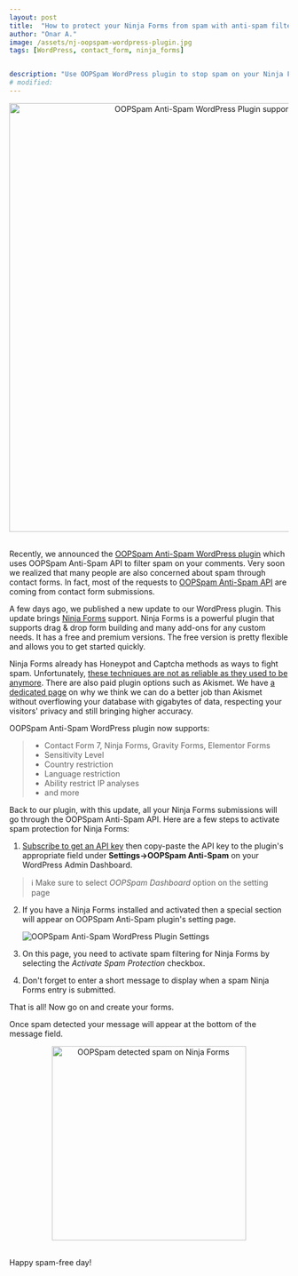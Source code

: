 ```yaml
---
layout: post
title:  "How to protect your Ninja Forms from spam with anti-spam filter API"
author: "Onar A."
image: /assets/nj-oopspam-wordpress-plugin.jpg
tags: [WordPress, contact_form, ninja_forms]


description: "Use OOPSpam WordPress plugin to stop spam on your Ninja Forms"
# modified: 
---
```

<center>
<a href="https://wordpress.org/plugins/oopspam-anti-spam/">
<img loading="lazy"  width="772" alt="OOPSpam Anti-Spam WordPress Plugin supports Ninja Forms" src="/blog/assets/nj-oopspam-wordpress-plugin-header.jpg">
</a>
</center>
<br/>

Recently, we announced the [OOPSpam Anti-Spam WordPress plugin](https://wordpress.org/plugins/oopspam-anti-spam/) which uses OOPSpam Anti-Spam API to filter spam on your comments. Very soon we realized that many people are also concerned about spam through contact forms. In fact, most of the requests to [OOPSpam Anti-Spam API](https://oopspam.com) are coming from contact form submissions.

A few days ago, we published a new update to our WordPress plugin. This update brings [Ninja Forms](https://ninjaforms.com/) support. Ninja Forms is a powerful plugin that supports drag & drop form building and many add-ons for any custom needs. It has a free and premium versions. The free version is pretty flexible and allows you to get started quickly.

Ninja Forms already has Honeypot and Captcha methods as ways to fight spam. Unfortunately, [these techniques are not as reliable as they used to be anymore](https://www.oopspam.com/blog/how-to-add-spamfilter-to-a-contact-form). There are also paid plugin options such as Akismet. We have [a dedicated page](https://www.oopspam.com/akismet-alternative.html) on why we think we can do a better job than Akismet without overflowing your database with gigabytes of data, respecting your visitors' privacy and still bringing higher accuracy.

OOPSpam Anti-Spam WordPress plugin now supports:

> - Contact Form 7, Ninja Forms, Gravity Forms, Elementor Forms
> - Sensitivity Level
> - Country restriction
> - Language restriction
> - Ability restrict IP analyses
> - and more

Back to our plugin, with this update, all your Ninja Forms submissions will go through the OOPSpam Anti-Spam API. 
Here are a few steps to activate spam protection for Ninja Forms:

1. [Subscribe to get an API key](https://app.oopspam.com/Identity/Account/Register) then copy-paste the API key to the plugin's appropriate field under __Settings->OOPSpam Anti-Spam__ on your WordPress Admin Dashboard.

> ℹ️ Make sure to select *OOPSpam Dashboard* option on the setting page

2. If you have a Ninja Forms installed and activated then a special section will appear on OOPSpam Anti-Spam plugin's setting page.

    ![OOPSpam Anti-Spam WordPress Plugin Settings](/blog/assets/oopspam-nj-settings.png "OOPSpam Anti-Spam WordPress Plugin Settings")

3. On this page, you need to activate spam filtering for Ninja Forms by selecting the *Activate Spam Protection* checkbox.

4. Don't forget to enter a short message to display when a spam Ninja Forms entry is submitted.

That is all! Now go on and create your forms.

Once spam detected your message will appear at the bottom of the message field.
<center>
<img loading="lazy"  width="350" alt="OOPSpam detected spam on Ninja Forms" src="/blog/assets/nj-spam-detected.png">
</center>
<br/>

Happy spam-free day!

